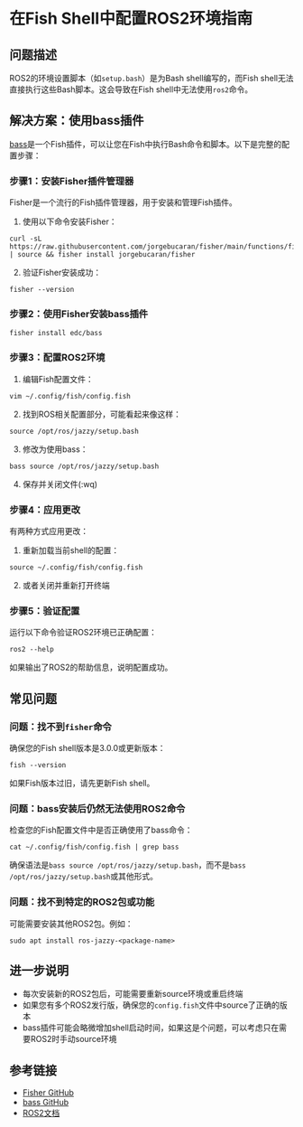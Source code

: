 # 在Fish Shell中配置ROS2环境指南

## 问题描述

ROS2的环境设置脚本（如`setup.bash`）是为Bash shell编写的，而Fish shell无法直接执行这些Bash脚本。这会导致在Fish shell中无法使用`ros2`命令。

## 解决方案：使用bass插件

[bass](https://github.com/edc/bass)是一个Fish插件，可以让您在Fish中执行Bash命令和脚本。以下是完整的配置步骤：

### 步骤1：安装Fisher插件管理器

Fisher是一个流行的Fish插件管理器，用于安装和管理Fish插件。

1. 使用以下命令安装Fisher：

```
curl -sL https://raw.githubusercontent.com/jorgebucaran/fisher/main/functions/fisher.fish | source && fisher install jorgebucaran/fisher
```

2. 验证Fisher安装成功：

```
fisher --version
```

### 步骤2：使用Fisher安装bass插件

```
fisher install edc/bass
```

### 步骤3：配置ROS2环境

1. 编辑Fish配置文件：

```
vim ~/.config/fish/config.fish
```

2. 找到ROS相关配置部分，可能看起来像这样：

```fish
source /opt/ros/jazzy/setup.bash
```

3. 修改为使用bass：

```fish
bass source /opt/ros/jazzy/setup.bash
```

4. 保存并关闭文件(:wq)

### 步骤4：应用更改

有两种方式应用更改：

1. 重新加载当前shell的配置：

```
source ~/.config/fish/config.fish
```

2. 或者关闭并重新打开终端

### 步骤5：验证配置

运行以下命令验证ROS2环境已正确配置：

```
ros2 --help
```

如果输出了ROS2的帮助信息，说明配置成功。

## 常见问题

### 问题：找不到`fisher`命令

确保您的Fish shell版本是3.0.0或更新版本：

```
fish --version
```

如果Fish版本过旧，请先更新Fish shell。

### 问题：bass安装后仍然无法使用ROS2命令

检查您的Fish配置文件中是否正确使用了bass命令：

```
cat ~/.config/fish/config.fish | grep bass
```

确保语法是`bass source /opt/ros/jazzy/setup.bash`，而不是`bass /opt/ros/jazzy/setup.bash`或其他形式。

### 问题：找不到特定的ROS2包或功能

可能需要安装其他ROS2包。例如：

```
sudo apt install ros-jazzy-<package-name>
```

## 进一步说明

- 每次安装新的ROS2包后，可能需要重新source环境或重启终端
- 如果您有多个ROS2发行版，确保您的`config.fish`文件中source了正确的版本
- bass插件可能会略微增加shell启动时间，如果这是个问题，可以考虑只在需要ROS2时手动source环境

## 参考链接

- [Fisher GitHub](https://github.com/jorgebucaran/fisher)
- [bass GitHub](https://github.com/edc/bass)
- [ROS2文档](https://docs.ros.org/en/jazzy/)
